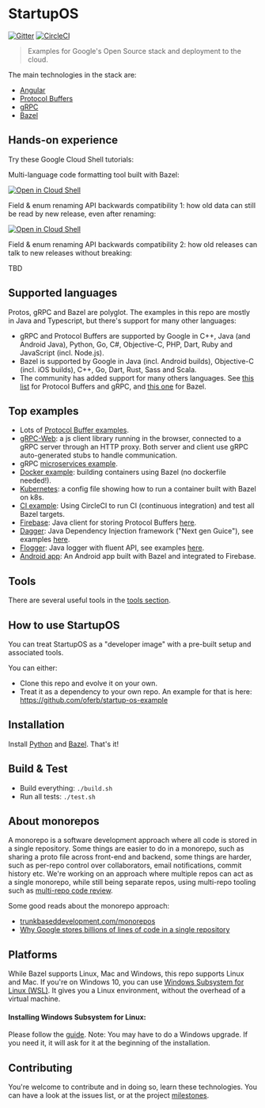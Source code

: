 

# StartupOS

[![Gitter](https://img.shields.io/gitter/room/nwjs/nw.js.svg)](https://gitter.im/google/startup-os)
[![CircleCI](https://circleci.com/gh/google/startup-os/tree/master.svg?style=svg)](https://circleci.com/gh/google/startup-os/tree/master)

> Examples for Google's Open Source stack and deployment to the cloud.

The main technologies in the stack are:
* [Angular](https://angular.io/)
* [Protocol Buffers](https://developers.google.com/protocol-buffers/)
* [gRPC](https://grpc.io/)
* [Bazel](https://bazel.build/)

## Hands-on experience
Try these Google Cloud Shell tutorials:

Multi-language code formatting tool built with Bazel:

[![Open in Cloud Shell](http://gstatic.com/cloudssh/images/open-btn.svg)](https://console.cloud.google.com/cloudshell/open?git_repo=https://github.com/google/startup-os&page=shell&tutorial=tutorials/formatting-code.md)

Field & enum renaming API backwards compatibility 1: how old data can still be read by new release, even after renaming:

[![Open in Cloud Shell](http://gstatic.com/cloudssh/images/open-btn.svg)](https://console.cloud.google.com/cloudshell/open?git_repo=https://github.com/google/startup-os&page=shell&tutorial=tutorials/proto_rename/renaming-proto.md)

Field & enum renaming API backwards compatibility 2: how old releases can talk to new releases without breaking:

TBD
## Supported languages

Protos, gRPC and Bazel are polyglot. The examples in this repo are mostly in Java and Typescript, but there's support for many other languages:
* gRPC and Protocol Buffers are supported by Google in C++, Java (and Android Java), Python, Go, C#, Objective-C, PHP, Dart, Ruby and JavaScript (incl. Node.js).
* Bazel is supported by Google in Java (incl. Android builds), Objective-C (incl. iOS builds), C++, Go, Dart, Rust, Sass and Scala.
* The community has added support for many others languages. See [this list](https://github.com/google/protobuf/blob/master/docs/third_party.md) for Protocol Buffers and gRPC, and [this one](https://github.com/jin/awesome-bazel#rules) for Bazel.

## Top examples
* Lots of [Protocol Buffer examples](https://github.com/search?utf8=%E2%9C%93&q=repo%3Agoogle%2Fstartup-os+extension%3Aproto&type=Code&ref=advsearch&l=&l=).
* [gRPC-Web](https://github.com/oferb/startup-os-example/tree/master/app): a js client library running in the browser, connected to a gRPC server through an HTTP proxy. Both server and client use gRPC auto-generated stubs to handle communication.
* gRPC [microservices example](https://github.com/google/startup-os/blob/master/tools/reviewer/local_server/LocalServer.java).
* [Docker example](https://github.com/google/startup-os/tree/master/examples/docker): building containers using Bazel (no dockerfile needed!).
* [Kubernetes](https://github.com/google/startup-os/tree/master/examples/k8s): a config file showing how to run a container built with Bazel on k8s.
* [CI example](https://github.com/google/startup-os/tree/master/.circleci): Using CircleCI to run CI (continuous integration) and test all Bazel targets.
* [Firebase](https://firebase.google.com): Java client for storing Protocol Buffers [here](https://github.com/google/startup-os/blob/master/common/firestore/FirestoreClient.java).
* [Dagger](https://github.com/google/dagger): Java Dependency Injection framework  ("Next gen Guice"), see examples [here](https://github.com/google/startup-os/tree/master/examples/dagger).
* [Flogger](https://github.com/google/flogger): Java logger with fluent API, see examples [here](https://github.com/google/startup-os/search?q=com.google.common.flogger.FluentLogger&unscoped_q=com.google.common.flogger.FluentLogger).
* [Android app](https://github.com/google/startup-os/tree/master/examples/android): An Android app built with Bazel and integrated to Firebase.

## Tools
There are several useful tools in the [tools section](https://github.com/google/startup-os/tree/master/tools).

## How to use StartupOS
You can treat StartupOS as a "developer image" with a pre-built setup and associated tools.

You can either:
* Clone this repo and evolve it on your own.
* Treat it as a dependency to your own repo. An example for that is here: https://github.com/oferb/startup-os-example

## Installation
Install [Python](https://www.python.org/downloads/) and [Bazel](https://docs.bazel.build/versions/master/install.html). That's it!

## Build & Test
* Build everything: `./build.sh`
* Run all tests: `./test.sh`

## About monorepos
A monorepo is a software development approach where all code is stored in a single repository. Some things are easier to do in a monorepo, such as sharing a proto file across front-end and backend, some things are harder, such as per-repo control over collaborators, email notifications, commit history etc.
We're working on an approach where multiple repos can act as a single monorepo, while still being separate repos, using multi-repo tooling such as [multi-repo code review](tools/reviewer).

Some good reads about the monorepo approach:
* [trunkbaseddevelopment.com/monorepos](https://trunkbaseddevelopment.com/monorepos/)
* [Why Google stores billions of lines of code in a single repository](https://cacm.acm.org/magazines/2016/7/204032-why-google-stores-billions-of-lines-of-code-in-a-single-repository/fulltext)

## Platforms
While Bazel supports Linux, Mac and Windows, this repo supports Linux and Mac.
If you're on Windows 10, you can use [Windows Subsystem for Linux (WSL)](https://docs.microsoft.com/ru-ru/windows/wsl/about).
It gives you a Linux environment, without the overhead of a virtual machine.

#### Installing Windows Subsystem for Linux:
Please follow the [guide](https://docs.microsoft.com/ru-ru/windows/wsl/install-win10).
Note: You may have to do a Windows upgrade. If you need it, it will ask for it at the beginning of the installation.

## Contributing
You're welcome to contribute and in doing so, learn these technologies.
You can have a look at the issues list, or at the project [milestones](docs/milestones.md).
